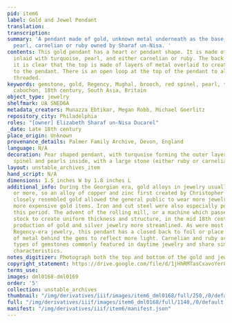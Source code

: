 ```yaml
---
pid: item6
label: Gold and Jewel Pendant
translation:
transcription:
summary: 'A pendant made of gold, unknown metal underneath as the base, turquoise,
  pearl, carnelian or ruby owned by Sharaf un-Nisa. '
contents: This gold pendant has a heart or pendant shape. It is made of gold and is
  inlaid with turquoise, pearl, and either carnelian or ruby. The back is plain and
  it is clear that the top is made of layers of metal overlaid to create dimensionality
  to the pendant. There is an open loop at the top of the pendant to allow it to be
  threaded.
keywords: gemstone, gold, Regency, Mughal, brooch, red spinel, pearl, turqouise, gems,
  cabochon, 18th century, South Asia, Britain
object_type: jewelry
shelfmark: UA SNED6A
metadata_creators: Munazza Ebtikar, Megan Robb, Michael Goerlitz
repository_city: Philadelphia
roles: "[owner] Elizabeth Sharaf un-Nisa Ducarel"
_date: Late 18th century
place_origin: Unknown
provenance_details: Palmer Family Archive, Devon, England
language: N/A
decoration: Pear shaped pendant, with turquoise forming the outer layer and ruby/red
  spinel and pearls inside, with a large stone (either ruby or carnelian) as the centerpiece
layout: unstable_archives_item
hand_script: N/A
dimensions: 1.5 inches W by 1.8 inches L
additional_info: During the Georgian era, gold alloys in jewelry usually were 18 karats
  or more, so an alloy of copper and zinc first created by Christopher Pinchback that
  closely resembled gold allowed the general public to wear more jewelry without purchasing
  more expensive gold items. Iron and cut steel were also especially popular during
  this period. The advent of the rolling mill, or a machine which passes through metal
  stock to create uniform thickness and structure, in the mid 18th century made the
  production of gold and silver jewelry more streamlined. As were most Georgian and
  Regency-era jewelry, this pendant has a closed back to foil or place a thin sheet
  of metal behind the gems to reflect more light. Carnelian and ruby are two reddish
  types of gemstones commonly featured in daytime jewelry and share similar physical
  characteristics.
notes_digitizer: Photograph both the top and bottom of the gold and jewel pendant.
copyright_statement: https://drive.google.com/file/d/1jHhRMTasCxavoYer89Wn8_Xn65nL0sW0/view?usp=sharing
terms_use:
images: dml0168-dml0169
order: '5'
collection: unstable_archives
thumbnail: "/img/derivatives/iiif/images/item6_dml0168/full/250,/0/default.jpg"
full: "/img/derivatives/iiif/images/item6_dml0168/full/1140,/0/default.jpg"
manifest: "/img/derivatives/iiif/item6/manifest.json"
---
```

